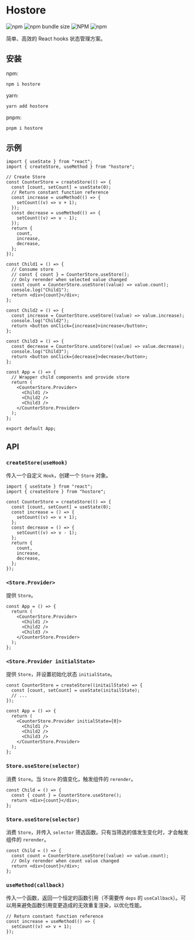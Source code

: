 # Hostore

![npm](https://img.shields.io/npm/v/hostore?style=flat-square)
![npm bundle size](https://img.shields.io/bundlephobia/minzip/hostore?style=flat-square)
![NPM](https://img.shields.io/npm/l/hostore?style=flat-square)
![npm](https://img.shields.io/npm/dy/hostore?style=flat-square)

简单、高效的 React hooks 状态管理方案。

## 安装

npm:

```bash
npm i hostore
```

yarn:

```bash
yarn add hostore
```

pnpm:

```bash
pnpm i hostore
```

## 示例

```tsx
import { useState } from "react";
import { createStore, useMethod } from "hostore";

// Create Store
const CounterStore = createStore(() => {
  const [count, setCount] = useState(0);
  // Return constant function reference
  const increase = useMethod(() => {
    setCount((v) => v + 1);
  });
  const decrease = useMethod(() => {
    setCount((v) => v - 1);
  });
  return {
    count,
    increase,
    decrease,
  };
});

const Child1 = () => {
  // Consume store
  // const { count } = CounterStore.useStore();
  // Only rerender when selected value changed
  const count = CounterStore.useStore((value) => value.count);
  console.log("Child1");
  return <div>{count}</div>;
};

const Child2 = () => {
  const increase = CounterStore.useStore((value) => value.increase);
  console.log("Child2");
  return <button onClick={increase}>increase</button>;
};

const Child3 = () => {
  const decrease = CounterStore.useStore((value) => value.decrease);
  console.log("Child3");
  return <button onClick={decrease}>decrease</button>;
};

const App = () => {
  // Wrapper child components and provide store
  return (
    <CounterStore.Provider>
      <Child1 />
      <Child2 />
      <Child3 />
    </CounterStore.Provider>
  );
};

export default App;
```

## API

### `createStore(useHook)`

传入一个自定义 `Hook`，创建一个 `Store` 对象。

```tsx
import { useState } from "react";
import { createStore } from "hostore";

const CounterStore = createStore(() => {
  const [count, setCount] = useState(0);
  const increase = () => {
    setCount((v) => v + 1);
  };
  const decrease = () => {
    setCount((v) => v - 1);
  };
  return {
    count,
    increase,
    decrease,
  };
});
```

### `<Store.Provider>`

提供 `Store`。

```tsx
const App = () => {
  return (
    <CounterStore.Provider>
      <Child1 />
      <Child2 />
      <Child3 />
    </CounterStore.Provider>
  );
};
```

### `<Store.Provider initialState>`

提供 `Store`，并设置初始化状态 `initialState`。

```tsx
const CounterStore = createStore((initailState) => {
  const [count, setCount] = useState(initailState);
  // ...
});

const App = () => {
  return (
    <CounterStore.Provider initialState={0}>
      <Child1 />
      <Child2 />
      <Child3 />
    </CounterStore.Provider>
  );
};
```

### `Store.useStore(selector)`

消费 `Store`。当 `Store` 的值变化，触发组件的 `rerender`。

```tsx
const Child = () => {
  const { count } = CounterStore.useStore();
  return <div>{count}</div>;
};
```

### `Store.useStore(selector)`
消费 `Store`，并传入 `selector` 筛选函数。只有当筛选的值发生变化时，才会触发组件的 `rerender`。

```tsx
const Child = () => {
  const count = CounterStore.useStore((value) => value.count);
  // Only rerender when count value changed
  return <div>{count}</div>;
};
```

### `useMethod(callback)`

传入一个函数，返回一个恒定的函数引用（不需要传 `deps` 的 `useCallback`）。可以用来避免函数引用变更造成的无效重复渲染，以优化性能。

```tsx
// Return constant function reference
const increase = useMethod(() => {
  setCount((v) => v + 1);
});
```
